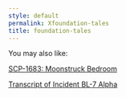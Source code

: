 ```yaml
---
style: default
permalink: Xfoundation-tales
title: foundation-tales
---
```

You may also like:

[SCP-1683: Moonstruck Bedroom](http://scp-wiki.net/scp-1683)

[Transcript of Incident BL-7 Alpha](http://scp-wiki.net/goc-tale-incident-bl-7-alpha)
